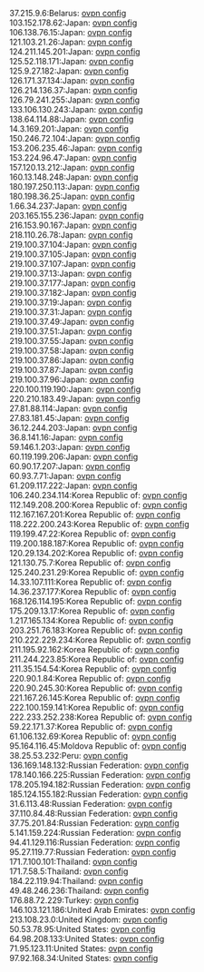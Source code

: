 37.215.9.6:Belarus: [ovpn config](vpn/37_215_9_6.ovpn)  
103.152.178.62:Japan: [ovpn config](vpn/103_152_178_62.ovpn)  
106.138.76.15:Japan: [ovpn config](vpn/106_138_76_15.ovpn)  
121.103.21.26:Japan: [ovpn config](vpn/121_103_21_26.ovpn)  
124.211.145.201:Japan: [ovpn config](vpn/124_211_145_201.ovpn)  
125.52.118.171:Japan: [ovpn config](vpn/125_52_118_171.ovpn)  
125.9.27.182:Japan: [ovpn config](vpn/125_9_27_182.ovpn)  
126.171.37.134:Japan: [ovpn config](vpn/126_171_37_134.ovpn)  
126.214.136.37:Japan: [ovpn config](vpn/126_214_136_37.ovpn)  
126.79.241.255:Japan: [ovpn config](vpn/126_79_241_255.ovpn)  
133.106.130.243:Japan: [ovpn config](vpn/133_106_130_243.ovpn)  
138.64.114.88:Japan: [ovpn config](vpn/138_64_114_88.ovpn)  
14.3.169.201:Japan: [ovpn config](vpn/14_3_169_201.ovpn)  
150.246.72.104:Japan: [ovpn config](vpn/150_246_72_104.ovpn)  
153.206.235.46:Japan: [ovpn config](vpn/153_206_235_46.ovpn)  
153.224.96.47:Japan: [ovpn config](vpn/153_224_96_47.ovpn)  
157.120.13.212:Japan: [ovpn config](vpn/157_120_13_212.ovpn)  
160.13.148.248:Japan: [ovpn config](vpn/160_13_148_248.ovpn)  
180.197.250.113:Japan: [ovpn config](vpn/180_197_250_113.ovpn)  
180.198.36.25:Japan: [ovpn config](vpn/180_198_36_25.ovpn)  
1.66.34.237:Japan: [ovpn config](vpn/1_66_34_237.ovpn)  
203.165.155.236:Japan: [ovpn config](vpn/203_165_155_236.ovpn)  
216.153.90.167:Japan: [ovpn config](vpn/216_153_90_167.ovpn)  
218.110.26.78:Japan: [ovpn config](vpn/218_110_26_78.ovpn)  
219.100.37.104:Japan: [ovpn config](vpn/219_100_37_104.ovpn)  
219.100.37.105:Japan: [ovpn config](vpn/219_100_37_105.ovpn)  
219.100.37.107:Japan: [ovpn config](vpn/219_100_37_107.ovpn)  
219.100.37.13:Japan: [ovpn config](vpn/219_100_37_13.ovpn)  
219.100.37.177:Japan: [ovpn config](vpn/219_100_37_177.ovpn)  
219.100.37.182:Japan: [ovpn config](vpn/219_100_37_182.ovpn)  
219.100.37.19:Japan: [ovpn config](vpn/219_100_37_19.ovpn)  
219.100.37.31:Japan: [ovpn config](vpn/219_100_37_31.ovpn)  
219.100.37.49:Japan: [ovpn config](vpn/219_100_37_49.ovpn)  
219.100.37.51:Japan: [ovpn config](vpn/219_100_37_51.ovpn)  
219.100.37.55:Japan: [ovpn config](vpn/219_100_37_55.ovpn)  
219.100.37.58:Japan: [ovpn config](vpn/219_100_37_58.ovpn)  
219.100.37.86:Japan: [ovpn config](vpn/219_100_37_86.ovpn)  
219.100.37.87:Japan: [ovpn config](vpn/219_100_37_87.ovpn)  
219.100.37.96:Japan: [ovpn config](vpn/219_100_37_96.ovpn)  
220.100.119.190:Japan: [ovpn config](vpn/220_100_119_190.ovpn)  
220.210.183.49:Japan: [ovpn config](vpn/220_210_183_49.ovpn)  
27.81.88.114:Japan: [ovpn config](vpn/27_81_88_114.ovpn)  
27.83.181.45:Japan: [ovpn config](vpn/27_83_181_45.ovpn)  
36.12.244.203:Japan: [ovpn config](vpn/36_12_244_203.ovpn)  
36.8.141.16:Japan: [ovpn config](vpn/36_8_141_16.ovpn)  
59.146.1.203:Japan: [ovpn config](vpn/59_146_1_203.ovpn)  
60.119.199.206:Japan: [ovpn config](vpn/60_119_199_206.ovpn)  
60.90.17.207:Japan: [ovpn config](vpn/60_90_17_207.ovpn)  
60.93.7.71:Japan: [ovpn config](vpn/60_93_7_71.ovpn)  
61.209.117.222:Japan: [ovpn config](vpn/61_209_117_222.ovpn)  
106.240.234.114:Korea Republic of: [ovpn config](vpn/106_240_234_114.ovpn)  
112.149.208.200:Korea Republic of: [ovpn config](vpn/112_149_208_200.ovpn)  
112.167.167.201:Korea Republic of: [ovpn config](vpn/112_167_167_201.ovpn)  
118.222.200.243:Korea Republic of: [ovpn config](vpn/118_222_200_243.ovpn)  
119.199.47.22:Korea Republic of: [ovpn config](vpn/119_199_47_22.ovpn)  
119.200.188.187:Korea Republic of: [ovpn config](vpn/119_200_188_187.ovpn)  
120.29.134.202:Korea Republic of: [ovpn config](vpn/120_29_134_202.ovpn)  
121.130.75.7:Korea Republic of: [ovpn config](vpn/121_130_75_7.ovpn)  
125.240.231.29:Korea Republic of: [ovpn config](vpn/125_240_231_29.ovpn)  
14.33.107.111:Korea Republic of: [ovpn config](vpn/14_33_107_111.ovpn)  
14.36.237.177:Korea Republic of: [ovpn config](vpn/14_36_237_177.ovpn)  
168.126.114.195:Korea Republic of: [ovpn config](vpn/168_126_114_195.ovpn)  
175.209.13.17:Korea Republic of: [ovpn config](vpn/175_209_13_17.ovpn)  
1.217.165.134:Korea Republic of: [ovpn config](vpn/1_217_165_134.ovpn)  
203.251.76.183:Korea Republic of: [ovpn config](vpn/203_251_76_183.ovpn)  
210.222.229.234:Korea Republic of: [ovpn config](vpn/210_222_229_234.ovpn)  
211.195.92.162:Korea Republic of: [ovpn config](vpn/211_195_92_162.ovpn)  
211.244.223.85:Korea Republic of: [ovpn config](vpn/211_244_223_85.ovpn)  
211.35.154.54:Korea Republic of: [ovpn config](vpn/211_35_154_54.ovpn)  
220.90.1.84:Korea Republic of: [ovpn config](vpn/220_90_1_84.ovpn)  
220.90.245.30:Korea Republic of: [ovpn config](vpn/220_90_245_30.ovpn)  
221.167.26.145:Korea Republic of: [ovpn config](vpn/221_167_26_145.ovpn)  
222.100.159.141:Korea Republic of: [ovpn config](vpn/222_100_159_141.ovpn)  
222.233.252.238:Korea Republic of: [ovpn config](vpn/222_233_252_238.ovpn)  
59.22.171.37:Korea Republic of: [ovpn config](vpn/59_22_171_37.ovpn)  
61.106.132.69:Korea Republic of: [ovpn config](vpn/61_106_132_69.ovpn)  
95.164.116.45:Moldova Republic of: [ovpn config](vpn/95_164_116_45.ovpn)  
38.25.53.232:Peru: [ovpn config](vpn/38_25_53_232.ovpn)  
136.169.148.132:Russian Federation: [ovpn config](vpn/136_169_148_132.ovpn)  
178.140.166.225:Russian Federation: [ovpn config](vpn/178_140_166_225.ovpn)  
178.205.194.182:Russian Federation: [ovpn config](vpn/178_205_194_182.ovpn)  
185.124.155.182:Russian Federation: [ovpn config](vpn/185_124_155_182.ovpn)  
31.6.113.48:Russian Federation: [ovpn config](vpn/31_6_113_48.ovpn)  
37.110.84.48:Russian Federation: [ovpn config](vpn/37_110_84_48.ovpn)  
37.75.201.84:Russian Federation: [ovpn config](vpn/37_75_201_84.ovpn)  
5.141.159.224:Russian Federation: [ovpn config](vpn/5_141_159_224.ovpn)  
94.41.129.116:Russian Federation: [ovpn config](vpn/94_41_129_116.ovpn)  
95.27.119.77:Russian Federation: [ovpn config](vpn/95_27_119_77.ovpn)  
171.7.100.101:Thailand: [ovpn config](vpn/171_7_100_101.ovpn)  
171.7.58.5:Thailand: [ovpn config](vpn/171_7_58_5.ovpn)  
184.22.119.94:Thailand: [ovpn config](vpn/184_22_119_94.ovpn)  
49.48.246.236:Thailand: [ovpn config](vpn/49_48_246_236.ovpn)  
176.88.72.229:Turkey: [ovpn config](vpn/176_88_72_229.ovpn)  
146.103.121.186:United Arab Emirates: [ovpn config](vpn/146_103_121_186.ovpn)  
213.108.23.0:United Kingdom: [ovpn config](vpn/213_108_23_0.ovpn)  
50.53.78.95:United States: [ovpn config](vpn/50_53_78_95.ovpn)  
64.98.208.133:United States: [ovpn config](vpn/64_98_208_133.ovpn)  
71.95.123.11:United States: [ovpn config](vpn/71_95_123_11.ovpn)  
97.92.168.34:United States: [ovpn config](vpn/97_92_168_34.ovpn)  
